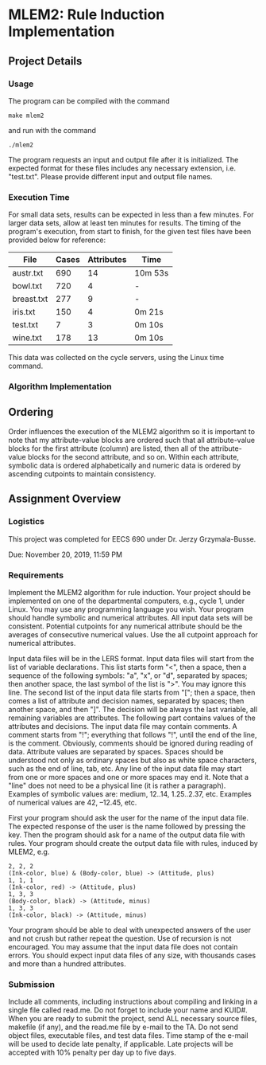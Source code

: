 # MLEM2: Rule Induction Implementation

## Project Details

### Usage
The program can be compiled with the command

    make mlem2

and run with the command

    ./mlem2

The program requests an input and output file after it is initialized. The expected format for these files includes any necessary extension, i.e. "test.txt". Please provide different input and output file names.

### Execution Time
For small data sets, results can be expected in less than a few minutes. For larger data sets, allow at least ten minutes for results. The timing of the program's execution, from start to finish, for the given test files have been provided below for reference:
    

| File       | Cases | Attributes | Time      |
|------------|-------|------------|-----------|
| austr.txt  | 690   | 14         | 10m 53s   |
| bowl.txt   | 720   | 4          | -         |
| breast.txt | 277   | 9          | -         |
| iris.txt   | 150   | 4          | 0m 21s    |
| test.txt   | 7     | 3          | 0m 10s    |
| wine.txt   | 178   | 13         | 0m 10s     |

This data was collected on the cycle servers, using the Linux time command.

### Algorithm Implementation
## Ordering
Order influences the execution of the MLEM2 algorithm so it is important to note that my attribute-value blocks are ordered such that all attribute-value blocks for the first attribute (column) are listed, then all of the attribute-value blocks for the second attribute, and so on. Within each attribute, symbolic data is ordered alphabetically and numeric data is ordered by ascending cutpoints to maintain consistency.

## Assignment Overview 

### Logistics
This project was completed for EECS 690 under Dr. Jerzy Grzymala-Busse.

Due: November 20, 2019, 11:59 PM

### Requirements
Implement the MLEM2 algorithm for rule induction. Your project should be implemented on one of the departmental computers, e.g., cycle 1, under Linux. You may use any programming language you wish. Your program should handle symbolic and numerical attributes. All input data sets will be consistent. Potential cutpoints for any numerical attribute should be the averages of consecutive numerical values. Use the all cutpoint approach for numerical attributes.

Input data files will be in the LERS format. Input data files will start from the list of variable declarations. This list starts form "<", then a space, then a sequence of the following symbols: "a", "x", or "d", separated by spaces; then another space, the last symbol of the list is ">". You may ignore this line. The second list of the input data file starts from "["; then a space, then comes a list of attribute and decision names, separated by spaces;
then another space, and then "]". The decision will be always the last variable, all remaining variables are attributes. The following part contains values of the attributes and decisions. The input data file may contain comments. A comment starts from "!"; everything that follows "!", until the end of the line, is the comment. Obviously, comments should be ignored during reading of data. Attribute values are separated by spaces. Spaces should be understood not only as ordinary spaces but also as white space characters, such as the end of line, tab,
etc. Any line of the input data file may start from one or more spaces and one or more spaces may end it. Note that a "line" does not need to be a physical line (it is rather a paragraph). Examples of symbolic values are: medium, 12..14, 1.25..2.37, etc. Examples of numerical values are 42, –12.45, etc.

First your program should ask the user for the name of the input data file. The expected response of the user is the name followed by pressing the <RETURN> key. Then the program should ask for a name of the output data file with rules. Your program should create the output data file with rules, induced by MLEM2, e.g. 

    2, 2, 2
    (Ink-color, blue) & (Body-color, blue) -> (Attitude, plus)
    1, 1, 1
    (Ink-color, red) -> (Attitude, plus)
    1, 3, 3
    (Body-color, black) -> (Attitude, minus)
    1, 3, 3
    (Ink-color, black) -> (Attitude, minus)

Your program should be able to deal with unexpected answers of the user and not crush but rather repeat the question. Use of recursion is not encouraged. You may assume that the input data file does not contain errors. You should expect input data files of any size, with thousands cases and more than a hundred attributes.

### Submission
Include all comments, including instructions about compiling and linking in a single file called read.me. Do not forget to include your name and KUID#. When you are ready to submit the project, send ALL necessary source files, makefile (if any), and the read.me file by e-mail to the TA. Do not send object files, executable files, and test data files. Time stamp of the e-mail will be used to decide late penalty, if applicable. Late projects will be accepted with 10% penalty per day up to five days.